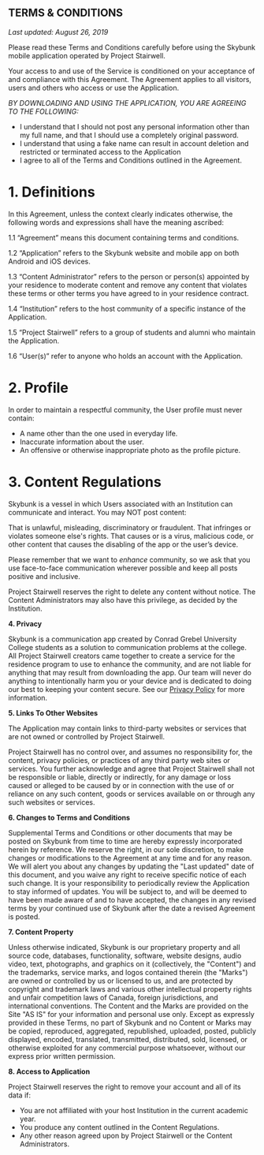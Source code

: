 ## TERMS & CONDITIONS
_Last updated: August 26, 2019_

Please read these Terms and Conditions carefully before using the Skybunk mobile application operated by Project Stairwell.

Your access to and use of the Service is conditioned on your acceptance of and compliance with this Agreement. The Agreement applies to all visitors, users and others who access or use the Application.

*BY DOWNLOADING AND USING THE APPLICATION, YOU ARE AGREEING TO THE FOLLOWING:*

* I understand that I should not post any personal information other than my full name, and that I should use a completely original password.
* I understand that using a fake name can result in account deletion and restricted or terminated access to the Application
* I agree to all of the Terms and Conditions outlined in the Agreement.

# 1. Definitions
In this Agreement, unless the context clearly indicates otherwise, the following words and expressions shall have the meaning ascribed:

1.1 “Agreement” means this document containing terms and conditions.

1.2 “Application” refers to the Skybunk website and mobile app on both Android and iOS devices.

1.3 “Content Administrator” refers to the person or person(s) appointed by your residence to moderate content and remove any content that violates these terms or other terms you have agreed to in your residence contract.

1.4 “Institution” refers to the host community of a specific instance of the Application.

1.5 “Project Stairwell” refers to a group of students and alumni who maintain the Application.

1.6 “User(s)” refer to anyone who holds an account with the Application.

# 2. Profile

In order to maintain a respectful community, the User profile must never contain:

* A name other than the one used in everyday life.
* Inaccurate information about the user.
* An offensive or otherwise inappropriate photo as the profile picture.


# 3. Content Regulations

Skybunk is a vessel in which Users associated with an Institution can communicate and interact. You may NOT post content:

That is unlawful, misleading, discriminatory or fraudulent.
That infringes or violates someone else's rights.
That causes or is a virus, malicious code, or other content that causes the disabling of the app or the user’s device.

Please remember that we want to *enhance* community, so we ask that you use face-to-face communication wherever possible and keep all posts positive and inclusive.

Project Stairwell reserves the right to delete any content without notice. The Content Administrators may also have this privilege, as decided by the Institution.

**4. Privacy**

Skybunk is a communication app created by Conrad Grebel University College students as a solution to communication problems at the college. All Project Stairwell creators came together to create a service for the residence program to use to enhance the community, and are not liable for anything that may result from downloading the app. Our team will never do anything to intentionally harm you or your device and is dedicated to doing our best to keeping your content secure. See our [Privacy Policy](https://github.com/CGUC/skybunk-mobile/blob/master/PRIVACY_POLICY.md) for more information.

**5. Links To Other Websites**

The Application may contain links to third-party websites or services that are not owned or controlled by Project Stairwell.

Project Stairwell has no control over, and assumes no responsibility for, the content, privacy policies, or practices of any third party web sites or services. You further acknowledge and agree that Project Stairwell shall not be responsible or liable, directly or indirectly, for any damage or loss caused or alleged to be caused by or in connection with the use of or reliance on any such content, goods or services available on or through any such websites or services. 

**6. Changes to Terms and Conditions**

Supplemental Terms and Conditions or other documents that may be posted on Skybunk from time to time are hereby expressly incorporated herein by reference. We reserve the right, in our sole discretion, to make changes or modifications to the Agreement at any time and for any reason. We will alert you about any changes by updating the "Last updated" date of this document, and you waive any right to receive specific notice of each such change. It is your responsibility to periodically review the Application to stay informed of updates. You will be subject to, and will be deemed to have been made aware of and to have accepted, the changes in any revised terms by your continued use of Skybunk after the date a revised Agreement is posted.

**7. Content Property**

Unless otherwise indicated, Skybunk is our proprietary property and all source code, databases, functionality, software, website designs, audio video, text, photographs, and graphics on it (collectively, the "Content") and the trademarks, service marks, and logos contained therein (the "Marks") are owned or controlled by us or licensed to us, and are protected by copyright and trademark laws and various other intellectual property rights and unfair competition laws of Canada, foreign jurisdictions, and international conventions. The Content and the Marks are provided on the Site "AS IS" for your information and personal use only. Except as expressly provided in these Terms, no part of Skybunk and no Content or Marks may be copied, reproduced, aggregated, republished, uploaded, posted, publicly displayed, encoded, translated, transmitted, distributed, sold, licensed, or otherwise exploited for any commercial purpose whatsoever, without our express prior written permission. 

**8. Access to Application**

Project Stairwell reserves the right to remove your account and all of its data if:
* You are not affiliated with your host Institution in the current academic year.
* You produce any content outlined in the Content Regulations.
* Any other reason agreed upon by Project Stairwell or the Content Administrators.